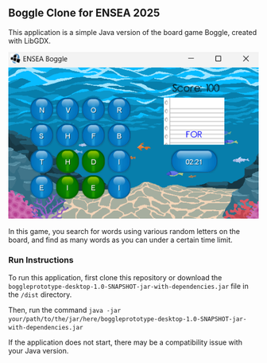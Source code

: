 ## Boggle Clone for ENSEA 2025

This application is a simple Java version of the board game Boggle, created with LibGDX.

![img.png](util/screenshot1.png)

In this game, you search for words using various random letters on the board, and find as many words as you can under a certain time limit.

### Run Instructions

To run this application, first clone this repository or download the `boggleprototype-desktop-1.0-SNAPSHOT-jar-with-dependencies.jar` file in the `/dist` directory.

Then, run the command `java -jar your/path/to/the/jar/here/boggleprototype-desktop-1.0-SNAPSHOT-jar-with-dependencies.jar`

If the application does not start, there may be a compatibility issue with your Java version.